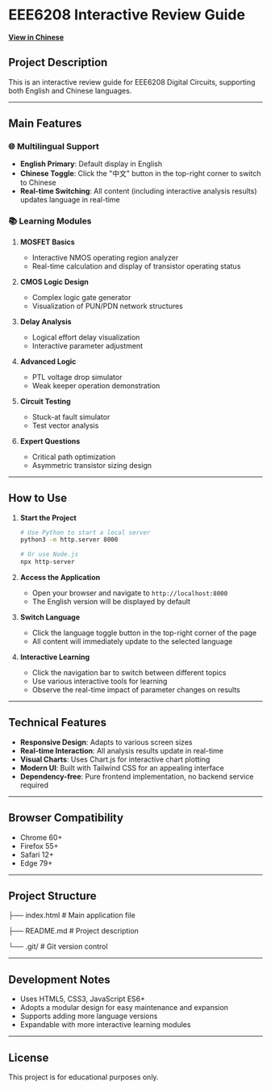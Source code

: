 # EEE6208 Interactive Review Guide


**[View in Chinese](README_zh.md)**


## Project Description

This is an interactive review guide for EEE6208 Digital Circuits, supporting both English and Chinese languages.

---

## Main Features

### 🌐 Multilingual Support
- **English Primary**: Default display in English
- **Chinese Toggle**: Click the "中文" button in the top-right corner to switch to Chinese
- **Real-time Switching**: All content (including interactive analysis results) updates language in real-time

### 📚 Learning Modules

1. **MOSFET Basics**
    - Interactive NMOS operating region analyzer
    - Real-time calculation and display of transistor operating status

2. **CMOS Logic Design**
    - Complex logic gate generator
    - Visualization of PUN/PDN network structures

3. **Delay Analysis**
    - Logical effort delay visualization
    - Interactive parameter adjustment

4. **Advanced Logic**
    - PTL voltage drop simulator
    - Weak keeper operation demonstration

5. **Circuit Testing**
    - Stuck-at fault simulator
    - Test vector analysis

6. **Expert Questions**
    - Critical path optimization
    - Asymmetric transistor sizing design

---

## How to Use

1. **Start the Project**
    ```bash
    # Use Python to start a local server
    python3 -m http.server 8000

    # Or use Node.js
    npx http-server
    ```

2. **Access the Application**
    - Open your browser and navigate to `http://localhost:8000`
    - The English version will be displayed by default

3. **Switch Language**
    - Click the language toggle button in the top-right corner of the page
    - All content will immediately update to the selected language

4. **Interactive Learning**
    - Click the navigation bar to switch between different topics
    - Use various interactive tools for learning
    - Observe the real-time impact of parameter changes on results

---

## Technical Features

- **Responsive Design**: Adapts to various screen sizes
- **Real-time Interaction**: All analysis results update in real-time
- **Visual Charts**: Uses Chart.js for interactive chart plotting
- **Modern UI**: Built with Tailwind CSS for an appealing interface
- **Dependency-free**: Pure frontend implementation, no backend service required

---

## Browser Compatibility

- Chrome 60+
- Firefox 55+
- Safari 12+
- Edge 79+

---

## Project Structure

├── index.html          # Main application file

├── README.md           # Project description

└── .git/               # Git version control


---

## Development Notes

- Uses HTML5, CSS3, JavaScript ES6+
- Adopts a modular design for easy maintenance and expansion
- Supports adding more language versions
- Expandable with more interactive learning modules

---

## License

This project is for educational purposes only.
